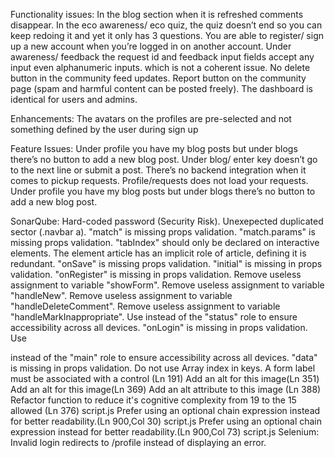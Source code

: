 Functionality issues:
In the blog section when it is refreshed comments disappear.
In the eco awareness/ eco quiz, the quiz doesn’t end so you can keep redoing it and yet it only has 3 questions.
You are able to register/ sign up a new account when you’re logged in on another account.
Under awareness/ feedback the request id and feedback input fields accept any input even alphanumeric inputs. which is not a coherent issue.
No delete button in the community feed updates.
Report button on the community page (spam and harmful content can be posted freely).
The dashboard is identical for users and admins.

Enhancements:
The avatars on the profiles are pre-selected and not something defined by the user during sign up

Feature Issues:
Under profile you have my blog posts but under blogs there’s no button to add a new blog post.
Under blog/ enter key doesn’t go to the next line or submit a post.
There’s no backend integration when it comes to pickup requests. 
Profile/requests does not load your requests.
Under profile you have my blog posts but under blogs there’s no button to add a new blog post.

SonarQube:
Hard-coded password (Security Risk).
Unexepected duplicated sector (.navbar a).
"match" is missing props validation.
"match.params" is missing props validation.
"tabIndex" should only be declared on interactive elements.
The element article has an implicit role of article, defining it is redundant.
"onSave" is missing props validation.
"initial" is missing in props validation.
"onRegister" is missing in props validation.
Remove useless assignment to variable "showForm".
Remove useless assignment to variable "handleNew".
Remove useless assignment to variable "handleDeleteComment".
Remove useless assignment to variable "handleMarkInappropriate".
Use <output> instead of the "status" role to ensure accessibility across all devices.
"onLogin" is missing in props validation.
Use <main> instead of the "main" role to ensure accessibility across all devices.
"data" is missing in props validation.
Do not use Array index in keys.
A form label must be associated with a control (Ln 191)
Add an alt for this image(Ln 351)
Add an alt for this image(Ln 369)
Add an alt attribute to this image (Ln 388)
Refactor function to reduce it's cognitive complexity from 19 to the 15 allowed (Ln 376) script.js
Prefer using an optional chain expression instead for better readability.(Ln 900,Col 30) script.js 
Prefer using an optional chain expression instead for better readability.(Ln 900,Col 73) script.js 
Selenium:
Invalid login redirects to /profile instead of displaying an error.